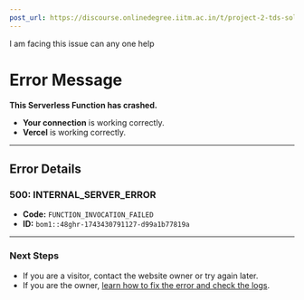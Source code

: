 ```yaml
---
post_url: https://discourse.onlinedegree.iitm.ac.in/t/project-2-tds-solver-discussion-thread/169029/261
---
```

I am facing this issue can any one help

# Error Message

**This Serverless Function has crashed.**

- **Your connection** is working correctly.
- **Vercel** is working correctly.

---

## Error Details

### 500: INTERNAL_SERVER_ERROR
- **Code:** `FUNCTION_INVOCATION_FAILED`
- **ID:** `bom1::48ghr-1743430791127-d99a1b77819a`

---

### Next Steps
- If you are a visitor, contact the website owner or try again later.
- If you are the owner, [learn how to fix the error and check the logs](#).